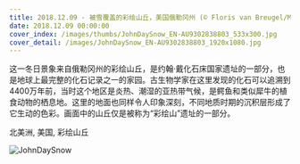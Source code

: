 ```yaml
---
title: 2018.12.09 - 被雪覆盖的彩绘山丘，美国俄勒冈州 (© Floris van Breugel/Minden Pictures)
date: 2018.12.09 00:00:00
cover_index: /images/thumbs/JohnDaySnow_EN-AU9302838803_533x300.jpg
cover_detail: /images/JohnDaySnow_EN-AU9302838803_1920x1080.jpg
---
```


这一冬日景象来自俄勒冈州的彩绘山丘，是约翰·戴化石床国家遗址的一部分，也是地球上最完整的化石记录之一的家园。古生物学家在这里发现的化石可以追溯到4400万年前，当时这个地区是炎热、潮湿的亚热带气候，是鳄鱼和类似犀牛的植食动物的栖息地。这里的地面也同样令人印象深刻，不同地质时期的沉积层形成了它生动的色彩。画面中的山丘仅是被称为“彩绘山”遗址的一部分。

北美洲, 美国, 彩绘山丘

![JohnDaySnow](/images/JohnDaySnow_EN-AU9302838803_1920x1080.jpg)
